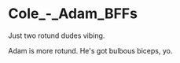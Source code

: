 # Cole_-_Adam_BFFs
Just two rotund dudes vibing. 

Adam is more rotund. He's got bulbous biceps, yo. 
